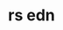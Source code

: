 ---
title: 'rs edn'
description: 'A EDN parser written in Rust'
pubDate: 'Aug 15 2024'
heroImage: '/lazy-cogs.jpg'
badge: ''
externalUrl: 'https://github.com/OJarrisonn/rsedn/'
---